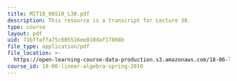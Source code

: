 ```yaml
---
title: MIT18_06S10_L30.pdf
description: This resource is a transcript for Lecture 30.
type: course
layout: pdf
uid: 71bffaffa75c005516ee010daf17868b
file_type: application/pdf
file_location: >-
  https://open-learning-course-data-production.s3.amazonaws.com/18-06-linear-algebra-spring-2010/71bffaffa75c005516ee010daf17868b_MIT18_06S10_L30.pdf
course_id: 18-06-linear-algebra-spring-2010
---
```

